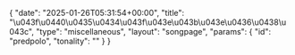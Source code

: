 {
    "date": "2025-01-26T05:31:54+00:00",
    "title": "\u043f\u0440\u0435\u0434\u043f\u043e\u043b\u043e\u0436\u0438\u043c",
    "type": "miscellaneous",
    "layout": "songpage",
    "params": {
        "id": "predpolo",
        "tonality": ""
    }
}